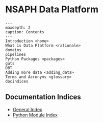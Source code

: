 # NSAPH Data Platform

```{toctree}
---
maxdepth: 2
caption: Contents
---
Introduction <home>
What is Data Platform <rationale>
domains
pipelines
Python Packages <packages>
guts
DBT
Adding more data <adding_data>
Terms and Acronyms <glossary>
docindices
```

## Documentation Indices

* [General Index](genindex)
* [Python Module Index](modindex)
